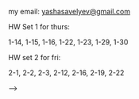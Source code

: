my email: yashasavelyev@gmail.com 

HW Set 1 for thurs:

1-14, 1-15, 1-16, 1-22, 1-23, 1-29, 1-30
 
HW set 2 for fri:

2-1, 2-2, 2-3, 2-12, 2-16, 2-19, 2-22  


<!--  -->
<!-- HW Set 2 for thur -->
<!--  -->
<!-- 2-17: a,b, c, 2-19, 2-22, 2-23, 2-28, 2-29 -->
<!--  -->
<!-- HW set 3 for wed -->
<!--  -->
<!-- Show that the special case of inverse function theorem for an $f$ with $f' (a) = id$, implies the general case.   -->
<!-- 2-40, 2-41, 2-36, 2-37, 2-38   -->
<!--  -->
<!-- Hw 4 for wed -->
<!--  -->
<!-- 3-7, 3-8, 3-10, 3-14 -->
<!--  -->
<!-- hw 5 wed -->
<!--  -->
<!-- 3.16, 3.22, 3-23, 3-26, 3-28, 3-36 -->
<!--  -->
<!-- hw 6 wed -->
<!--  -->
<!-- 3-37, 3-41 -->
<!--  -->
<!-- hw 7 same wed -->
<!--  -->
<!-- 4-1, 4-2, 4-3 -->
<!--  -->
<!-- Hw 8 for thurs -->
<!--  -->
<!-- 4-13, 4-14, 4-19 -->
<!--  -->
<!-- HW 9 for thurs -->
<!--  -->
<!-- 4-23, 4-24, 4-25, 4-26, 4-27 -->
<!-- 1) Prove that an infinite subset of a countably infinite set is countably infinite. -->
<!-- 1.1:  2, 3, 4, 5, 6a, 10 -->
<!--  -->
<!-- HW Set 2 for tue -->
<!--  -->
<!-- 1) Prove that a bounded sequence has a convergent subsequence. -->
<!--  -->
<!-- 1.2: 14, 17, 20   -->
<!-- 1.3: 26, 31   -->
<!-- 1.4: 34, 41, 42, 43   -->
<!--  -->
<!-- HW Set 3 for tue -->
<!--  -->
<!-- 2.1: 3, 5   -->
<!-- 2.2: 10, 11, 14   -->
<!-- 2.3: 18   -->
<!-- 2.4: 24, 25, 26   -->
<!-- 3.1: 1, 8   -->
<!-- 3.2: 12   -->
<!-- <!-- 3.3 19, 20, 25, 38, 40 --> -->
<!--  -->
<!-- HW set 4 for fri -->
<!--  -->
<!-- 3.3: 19, 24, 30, 36, 39 -->
<!--  -->
<!-- set 5 for fri -->
<!--  -->
<!-- 3.4: 41 -->
<!-- 4.1: 1, 3 -->
<!-- 4.2: 11, 14, -->
<!-- 4.3: 16, 28, 30 -->
<!--  -->
<!-- set 6 for fri -->
<!--  -->
<!-- 4.4: 37   -->
<!-- 5.1: 1, 3, 5   -->
<!-- 5.2: 6, 7, 9   -->
<!-- 5.3: 12    -->
<!-- 5.5: 18   -->
<!-- 5.6: 28   -->
<!-- 5.7: 33 -->
<!--  -->
<!-- set 7 for fri -->
<!--  -->
<!-- 6.1: 1, 2   -->
<!-- 6.2: 14, 15, 16   -->
<!-- 6.3: 18, 19, 21   -->
<!-- 6.4: 29   -->
<!--  -->
<!-- set 8 for next tue -->
<!--  -->
<!-- 6.5: 32, 34, 36 -->
